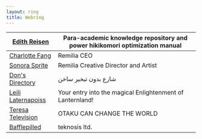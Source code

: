 ```yaml
---
layout: ring
title: Webring
---
```


| [Edith Reisen](https://edith.reisen/)                    | Para-academic knowledge repository and power hikikomori optimization manual |
| -------------------------------------------------------- | --------------------------------------------------------------------------- |
| [Charlotte Fang](https://goldenlight.mirror.xyz/)        | Remilia CEO                                                                 |
| [Sonora Sprite](https://spritecore.netlify.app/)         | Remilia Creative Director and Artist                                        |
| [Don's Directory](http://dons.directory/)                | شارع بدون تبخير ساخن                                                        |
| [Leili Laternapoiss](https://leili.netlify.app/)         | Your entry into the magical Enlightenment of Lanternland!                   |
| [Teresa Television](https://otakucanchangetheworld.moe/) | OTAKU CAN CHANGE THE WORLD                                                  |
| [Bafflepilled](https://teknosis.online/)                 | teknosis ltd.                                                               |
 
